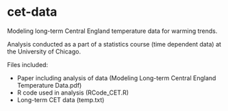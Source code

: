 # cet-data
Modeling long-term Central England temperature data for warming trends.

Analysis conducted as a part of a statistics course (time dependent data) at the University of Chicago.

Files included:
- Paper including analysis of data (Modeling Long-term Central England Temperature Data.pdf)
- R code used in analysis (RCode_CET.R)
- Long-term CET data (temp.txt)
